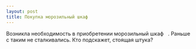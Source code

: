 ```yaml
---
layout: post 
title: Покупка морозильный шкаф ‌ ‌ 
--- 
```

Возникла необходимость в приобретении морозильный шкаф ‌ ‌ . Раньше с таким не сталкивались. Кто подскажет, стоящая штука?